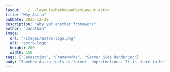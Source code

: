 ```yaml
---
layout: ../../layouts/MarkdownPostLayout.astro
title: "Why Astro"
pubDate: 2023-12-29
description: "Why yet another fromework"
author: "Jonathan"
image:
  url: "/images/astro-logo.png"
  alt: "astro-logo"
  height: 200
  width: 150
tags: ["Javascript", "Frameworks", "Server Side Rendering"]
body: "Somehow Astro feels different. Unpretentious. It is there to help but does not get in the way, you kind of just get on with the project. Components? Sure. Partial hydration? Be our guest. Other frameworks? Of course. Very pleasant"
---
```

